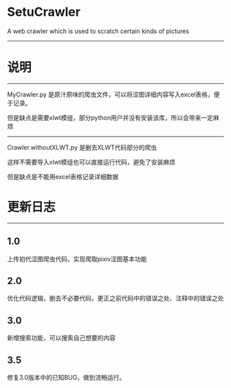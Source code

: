 # SetuCrawler
A web crawler which is used to scratch certain kinds of pictures
***

# 说明
***
MyCrawler.py 是原汁原味的爬虫文件，可以将涩图详细内容写入excel表格，便于记录。

但是缺点是需要xlwt模组，部分python用户并没有安装该库，所以会带来一定麻烦

***
Crawler.withoutXLWT.py 是删去XLWT代码部分的爬虫

这样不需要导入xlwt模组也可以直接运行代码，避免了安装麻烦

但是缺点是不能用excel表格记录详细数据

# 更新日志
***

## 1.0

上传初代涩图爬虫代码，实现爬取pixiv涩图基本功能


## 2.0 

优化代码逻辑，删去不必要代码，更正之前代码中的错误之处、注释中的错误之处


## 3.0

新增搜索功能，可以搜索自己想要的内容

## 3.5

修复3.0版本中的已知BUG，做到流畅运行。
